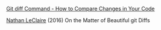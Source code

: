 
[Git diff Command - How to Compare Changes in Your Code](https://www.freecodecamp.org/news/git-diff-command)

[Nathan LeClaire](https://nathanleclaire.com/blog/2016/06/28/on-the-matter-of-beautiful-git-diffs/)
(2016) On the Matter of Beautiful git Diffs
